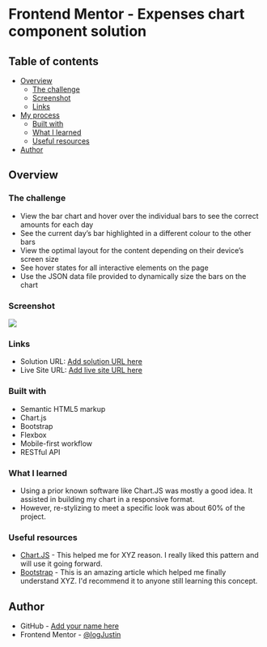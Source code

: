 # Frontend Mentor - Expenses chart component solution


## Table of contents

- [Overview](#overview)
  - [The challenge](#the-challenge)
  - [Screenshot](#screenshot)
  - [Links](#links)
- [My process](#my-process)
  - [Built with](#built-with)
  - [What I learned](#what-i-learned)
  - [Useful resources](#useful-resources)
- [Author](#author)


## Overview

### The challenge

- View the bar chart and hover over the individual bars to see the correct amounts for each day
- See the current day’s bar highlighted in a different colour to the other bars
- View the optimal layout for the content depending on their device’s screen size
- See hover states for all interactive elements on the page
- Use the JSON data file provided to dynamically size the bars on the chart

### Screenshot

![](./screenshot.jpg)


### Links

- Solution URL: [Add solution URL here](https://github.com/logJustin/frontEndMentor/tree/main/04)
- Live Site URL: [Add live site URL here](https://logjustin.github.io/frontEndMentor/04/)

### Built with

- Semantic HTML5 markup
- Chart.js
- Bootstrap
- Flexbox
- Mobile-first workflow
- RESTful API


### What I learned

- Using a prior known software like Chart.JS was mostly a good idea. It assisted in building my chart in a responsive format.
- However, re-stylizing to meet a specific look was about 60% of the project.


### Useful resources

- [Chart.JS](https://www.chartjs.org/) - This helped me for XYZ reason. I really liked this pattern and will use it going forward.
- [Bootstrap](https://getbootstrap.com/) - This is an amazing article which helped me finally understand XYZ. I'd recommend it to anyone still learning this concept.


## Author

- GitHub - [Add your name here](https://www.your-site.com)
- Frontend Mentor - [@logJustin](https://www.frontendmentor.io/profile/logJustin)